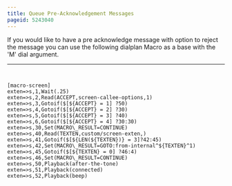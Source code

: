 ```yaml
---
title: Queue Pre-Acknowledgement Messages
pageid: 5243040
---
```


If you would like to have a pre acknowledge message with option to reject the message you can use the following dialplan Macro as a base with the 'M' dial argument.




---

  
  


```


[macro-screen]
exten=>s,1,Wait(.25)
exten=>s,2,Read(ACCEPT,screen-callee-options,1) 
exten=>s,3,Gotoif($[${ACCEPT} = 1] ?50) 
exten=>s,4,Gotoif($[${ACCEPT} = 2] ?30) 
exten=>s,5,Gotoif($[${ACCEPT} = 3] ?40) 
exten=>s,6,Gotoif($[${ACCEPT} = 4] ?30:30) 
exten=>s,30,Set(MACRO\_RESULT=CONTINUE) 
exten=>s,40,Read(TEXTEN,custom/screen-exten,) 
exten=>s,41,Gotoif($[${LEN(${TEXTEN})} = 3]?42:45) 
exten=>s,42,Set(MACRO\_RESULT=GOTO:from-internal^${TEXTEN}^1) 
exten=>s,45,Gotoif($[${TEXTEN} = 0] ?46:4) 
exten=>s,46,Set(MACRO\_RESULT=CONTINUE) 
exten=>s,50,Playback(after-the-tone) 
exten=>s,51,Playback(connected) 
exten=>s,52,Playback(beep)


```


